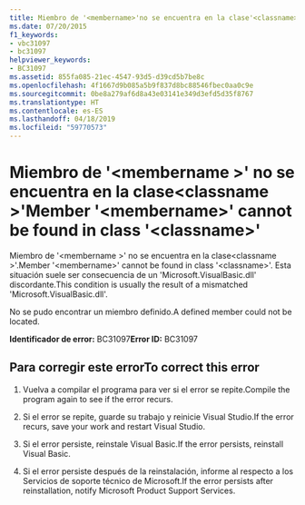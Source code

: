 ```yaml
---
title: Miembro de '<membername>'no se encuentra en la clase'<classname>'
ms.date: 07/20/2015
f1_keywords:
- vbc31097
- bc31097
helpviewer_keywords:
- BC31097
ms.assetid: 855fa085-21ec-4547-93d5-d39cd5b7be8c
ms.openlocfilehash: 4f1667d9b085a5b9f837d8bc88546fbec0aa0c9e
ms.sourcegitcommit: 0be8a279af6d8a43e03141e349d3efd5d35f8767
ms.translationtype: HT
ms.contentlocale: es-ES
ms.lasthandoff: 04/18/2019
ms.locfileid: "59770573"
---
```

# <a name="member-membername-cannot-be-found-in-class-classname"></a><span data-ttu-id="97056-102">Miembro de '\<membername >' no se encuentra en la clase\<classname >'</span><span class="sxs-lookup"><span data-stu-id="97056-102">Member '\<membername>' cannot be found in class '\<classname>'</span></span>
<span data-ttu-id="97056-103">Miembro de '\<membername >' no se encuentra en la clase\<classname >'.</span><span class="sxs-lookup"><span data-stu-id="97056-103">Member '\<membername>' cannot be found in class '\<classname>'.</span></span> <span data-ttu-id="97056-104">Esta situación suele ser consecuencia de un 'Microsoft.VisualBasic.dll' discordante.</span><span class="sxs-lookup"><span data-stu-id="97056-104">This condition is usually the result of a mismatched 'Microsoft.VisualBasic.dll'.</span></span>  
  
 <span data-ttu-id="97056-105">No se pudo encontrar un miembro definido.</span><span class="sxs-lookup"><span data-stu-id="97056-105">A defined member could not be located.</span></span>  
  
 <span data-ttu-id="97056-106">**Identificador de error:** BC31097</span><span class="sxs-lookup"><span data-stu-id="97056-106">**Error ID:** BC31097</span></span>  
  
## <a name="to-correct-this-error"></a><span data-ttu-id="97056-107">Para corregir este error</span><span class="sxs-lookup"><span data-stu-id="97056-107">To correct this error</span></span>  
  
1. <span data-ttu-id="97056-108">Vuelva a compilar el programa para ver si el error se repite.</span><span class="sxs-lookup"><span data-stu-id="97056-108">Compile the program again to see if the error recurs.</span></span>  
  
2. <span data-ttu-id="97056-109">Si el error se repite, guarde su trabajo y reinicie Visual Studio.</span><span class="sxs-lookup"><span data-stu-id="97056-109">If the error recurs, save your work and restart Visual Studio.</span></span>  
  
3. <span data-ttu-id="97056-110">Si el error persiste, reinstale Visual Basic.</span><span class="sxs-lookup"><span data-stu-id="97056-110">If the error persists, reinstall Visual Basic.</span></span>  
  
4. <span data-ttu-id="97056-111">Si el error persiste después de la reinstalación, informe al respecto a los Servicios de soporte técnico de Microsoft.</span><span class="sxs-lookup"><span data-stu-id="97056-111">If the error persists after reinstallation, notify Microsoft Product Support Services.</span></span>  

